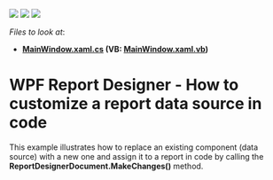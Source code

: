 <!-- default badges list -->
![](https://img.shields.io/endpoint?url=https://codecentral.devexpress.com/api/v1/VersionRange/128605234/21.1.5%2B)
[![](https://img.shields.io/badge/Open_in_DevExpress_Support_Center-FF7200?style=flat-square&logo=DevExpress&logoColor=white)](https://supportcenter.devexpress.com/ticket/details/T432556)
[![](https://img.shields.io/badge/📖_How_to_use_DevExpress_Examples-e9f6fc?style=flat-square)](https://docs.devexpress.com/GeneralInformation/403183)
<!-- default badges end -->
<!-- default file list -->
*Files to look at*:

* **[MainWindow.xaml.cs](./CS/WpfApplication1/MainWindow.xaml.cs) (VB: [MainWindow.xaml.vb](./VB/WpfApplication1/MainWindow.xaml.vb))**
<!-- default file list end -->
# WPF Report Designer - How to customize a report data source in code


<p>This example illustrates how to replace an existing component (data source) with a new one and assign it to a report in code by calling the <strong>ReportDesignerDocument.MakeChanges()</strong> method.</p>

<br/>


